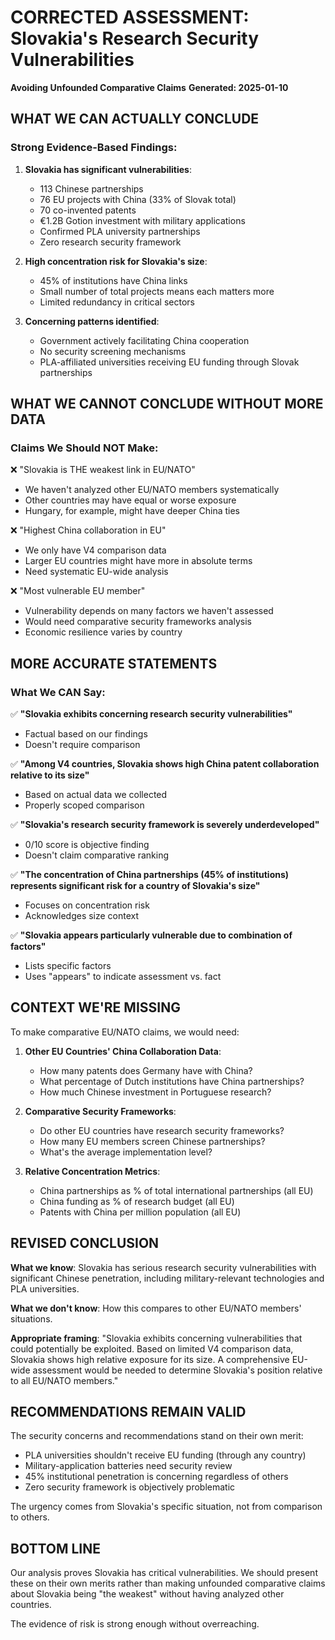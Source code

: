 # CORRECTED ASSESSMENT: Slovakia's Research Security Vulnerabilities
**Avoiding Unfounded Comparative Claims**
**Generated: 2025-01-10**

## WHAT WE CAN ACTUALLY CONCLUDE

### Strong Evidence-Based Findings:
1. **Slovakia has significant vulnerabilities**:
   - 113 Chinese partnerships
   - 76 EU projects with China (33% of Slovak total)
   - 70 co-invented patents
   - €1.2B Gotion investment with military applications
   - Confirmed PLA university partnerships
   - Zero research security framework

2. **High concentration risk for Slovakia's size**:
   - 45% of institutions have China links
   - Small number of total projects means each matters more
   - Limited redundancy in critical sectors

3. **Concerning patterns identified**:
   - Government actively facilitating China cooperation
   - No security screening mechanisms
   - PLA-affiliated universities receiving EU funding through Slovak partnerships

## WHAT WE CANNOT CONCLUDE WITHOUT MORE DATA

### Claims We Should NOT Make:
❌ "Slovakia is THE weakest link in EU/NATO"
- We haven't analyzed other EU/NATO members systematically
- Other countries may have equal or worse exposure
- Hungary, for example, might have deeper China ties

❌ "Highest China collaboration in EU"
- We only have V4 comparison data
- Larger EU countries might have more in absolute terms
- Need systematic EU-wide analysis

❌ "Most vulnerable EU member"
- Vulnerability depends on many factors we haven't assessed
- Would need comparative security frameworks analysis
- Economic resilience varies by country

## MORE ACCURATE STATEMENTS

### What We CAN Say:

✅ **"Slovakia exhibits concerning research security vulnerabilities"**
- Factual based on our findings
- Doesn't require comparison

✅ **"Among V4 countries, Slovakia shows high China patent collaboration relative to its size"**
- Based on actual data we collected
- Properly scoped comparison

✅ **"Slovakia's research security framework is severely underdeveloped"**
- 0/10 score is objective finding
- Doesn't claim comparative ranking

✅ **"The concentration of China partnerships (45% of institutions) represents significant risk for a country of Slovakia's size"**
- Focuses on concentration risk
- Acknowledges size context

✅ **"Slovakia appears particularly vulnerable due to combination of factors"**
- Lists specific factors
- Uses "appears" to indicate assessment vs. fact

## CONTEXT WE'RE MISSING

To make comparative EU/NATO claims, we would need:

1. **Other EU Countries' China Collaboration Data**:
   - How many patents does Germany have with China?
   - What percentage of Dutch institutions have China partnerships?
   - How much Chinese investment in Portuguese research?

2. **Comparative Security Frameworks**:
   - Do other EU countries have research security frameworks?
   - How many EU members screen Chinese partnerships?
   - What's the average implementation level?

3. **Relative Concentration Metrics**:
   - China partnerships as % of total international partnerships (all EU)
   - China funding as % of research budget (all EU)
   - Patents with China per million population (all EU)

## REVISED CONCLUSION

**What we know**: Slovakia has serious research security vulnerabilities with significant Chinese penetration, including military-relevant technologies and PLA universities.

**What we don't know**: How this compares to other EU/NATO members' situations.

**Appropriate framing**: "Slovakia exhibits concerning vulnerabilities that could potentially be exploited. Based on limited V4 comparison data, Slovakia shows high relative exposure for its size. A comprehensive EU-wide assessment would be needed to determine Slovakia's position relative to all EU/NATO members."

## RECOMMENDATIONS REMAIN VALID

The security concerns and recommendations stand on their own merit:
- PLA universities shouldn't receive EU funding (through any country)
- Military-application batteries need security review
- 45% institutional penetration is concerning regardless of others
- Zero security framework is objectively problematic

The urgency comes from Slovakia's specific situation, not from comparison to others.

## BOTTOM LINE

Our analysis proves Slovakia has critical vulnerabilities. We should present these on their own merits rather than making unfounded comparative claims about Slovakia being "the weakest" without having analyzed other countries.

The evidence of risk is strong enough without overreaching.
